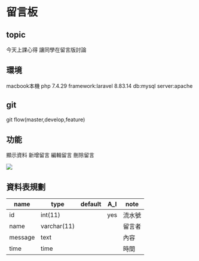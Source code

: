 # 留言板

## topic
今天上課心得
讓同學在留言版討論

## 環境
macbook本機 php 7.4.29
framework:laravel 8.83.14
db:mysql
server:apache

## git 
git flow(master,develop,feature)

## 功能
顯示資料
新增留言
編輯留言
刪除留言

![](https://i.imgur.com/51FVRTM.png)

## 資料表規劃

| name   | type     |default  |A_I       |note      |
| -------| -------- | --------| -------- | -------- |
| id     | int(11)  |         | yes      |流水號     |
| name   |varchar(11)|        |          |留言者     |
| message|text      |         |          |內容       |
| time   |time      |         |          |時間       |


